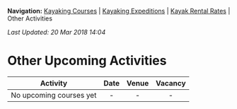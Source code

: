 **Navigation:** [Kayaking Courses](index) &#124; [Kayaking Expeditions](expedition) &#124; [Kayak Rental Rates](rental) &#124; Other Activities

_Last Updated: 20 Mar 2018 14:04_
# Other Upcoming Activities

Activity | Date | Venue | Vacancy
:---:|:---:|:---:|:---:
No upcoming courses yet|-|-|-

